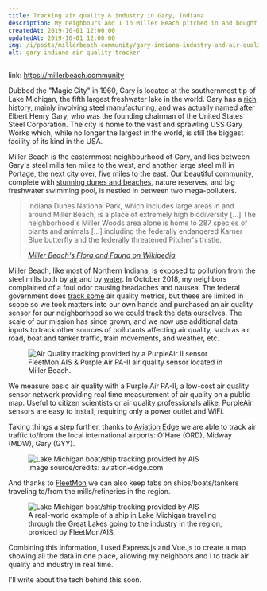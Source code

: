 ```yaml
---
title: Tracking air quality & industry in Gary, Indiana
description: My neighbours and I in Miller Beach pitched in and bought a PurpleAir II to track air quality in our community. I've since added weather, plane, boat, train, and traffic tracking, and open-sourced it so other people can track pollution in their communities.
createdAt: 2019-10-01 12:00:00
updatedAt: 2019-10-01 12:00:00
img: /i/posts/millerbeach-community/gary-indiana-industry-and-air-quality-tracker.png
alt: gary indiana air quality tracker
---
```


<div class="container">

  <p>link: <a href="https://millerbeach.community">https://millerbeach.community</a></p>

  <p>Dubbed the "Magic City" in 1960, Gary is located at the southernmost tip of Lake Michigan, the fifth largest freshwater lake in the world. Gary has a <a href="https://allthatsinteresting.com/gary-indiana">rich history</a>, mainly involving steel manufacturing, and was actually named after Elbert Henry Gary, who was the founding chairman of the United States Steel Corporation. The city is home to the vast and sprawling USS Gary Works which, while no longer the largest in the world, is still the biggest facility of its kind in the USA.</p>

  <p>Miller Beach is the easternmost neighbourhood of Gary, and lies between Gary's steel mills ten miles to the west, and another large steel mill in Portage, the next city over, five miles to the east. Our beautiful community, complete with <a href="https://www.youtube.com/watch?v=0xCpyVrdt3c">stunning dunes and beaches</a>, nature reserves, and big freshwater swimming pool, is nestled in between two mega-polluters.</p>

  <blockquote class="text-center my-5 text-monospace"><p>Indiana Dunes National Park, which includes large areas in and around Miller Beach, is a place of extremely high biodiversity [...] The neighborhood's Miller Woods area alone is home to 287 species of plants and animals [...] including the federally endangered Karner Blue butterfly and the federally threatened Pitcher's thistle.</p><footer class="blockquote-footer"><cite title="Source Title"><a href="https://en.wikipedia.org/wiki/Miller_Beach#Flora_and_fauna">Miller Beach's Flora and Fauna on Wikipedia</a></cite></footer></blockquote>

  <p>Miller Beach, like most of Northern Indiana, is exposed to pollution from the steel mills both by <a href="https://www.chicagotribune.com/news/ct-met-burns-harbor-steel-mill-lead-pollution-20180723-story.html">air</a> and by <a href="https://www.in.gov/idem/cleanwater/2576.htm">water</a>. In October 2018, my neighbors complained of a foul odor causing headaches and nausea. The federal government does <a href="https://www.airnow.gov/?reportingArea=Hammond-Gary&stateCode=IN">track some</a> air quality metrics, but these are limited in scope so we took matters into our own hands and purchased an air quality sensor for our neighborhood so we could track the data ourselves. The scale of our mission has since grown, and we now use additional data inputs to track other sources of pollutants affecting air quality, such as air, road, boat and tanker traffic, train movements, and weather, etc.</p>

  <figure class="figure">
    <img src="/i/posts/millerbeach-community/purple-air-quality-and-fleetmon-ais-sensor.jpg" class="img-fluid" alt="Air Quality tracking provided by a PurpleAir II sensor" />
    <figcaption class="figure-caption">FleetMon AIS & Purple Air PA-II air quality sensor located in Miller Beach.</figcaption>
  </figure>

  <p>We measure basic air quality with a Purple Air PA-II, a low-cost air quality sensor network providing real time measurement of air quality on a public map. Useful to citizen scientists or air quality professionals alike, PurpleAir sensors are easy to install, requiring only a power outlet and WiFi.</p>

  <p>Taking things a step further, thanks to <a href="https://aviation-edge.com/?utm_source=gary-indiana-opensource-air-monitor-blog-post">Aviation Edge</a> we are able to track air traffic to/from the local international airports: O'Hare (ORD), Midway (MDW), Gary (GYY).</p>

  <figure class="figure">
    <img src="/i/posts/millerbeach-community/aviation-edge-banner.png" class="img-fluid" alt="Lake Michigan boat/ship tracking provided by AIS" />
    <figcaption class="figure-caption">image source/credits: aviation-edge.com</figcaption>
  </figure>

  <p>And thanks to <a href="https://www.fleetmon.com/my/ais-stations?utm_source=gary-indiana-opensource-air-monitor-blog-post">FleetMon</a> we can also keep tabs on ships/boats/tankers traveling to/from the mills/refineries in the region.</p>

  <figure class="figure">
    <img src="/i/posts/millerbeach-community/fleetmon-vessel-tracking.png" class="img-fluid" alt="Lake Michigan boat/ship tracking provided by AIS" />
    <figcaption class="figure-caption">A real-world example of a ship in Lake Michigan traveling through the Great Lakes going to the industry in the region, provided by FleetMon/AIS.</figcaption>
  </figure>

  <p>Combining this information, I used Express.js and Vue.js to create a map showing all the data in one place, allowing my neighbors and I to track air quality and industry in real time.</p>

  <p>I'll write about the tech behind this soon.</p>
</div>
